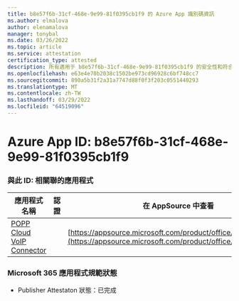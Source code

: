 ```yaml
---
title: b8e57f6b-31cf-468e-9e99-81f0395cb1f9 的 Azure App 識別碼資訊
ms.author: elmalova
author: elenamalova
manager: tonybal
ms.date: 03/26/2022
ms.topic: article
ms.service: attestation
certification_type: attested
description: 所有適用于 b8e57f6b-31cf-468e-9e99-81f0395cb1f9 的安全性和符合性資訊資訊。
ms.openlocfilehash: e63e4e70b2038c1502be973cd96928c6bf748cc7
ms.sourcegitcommit: 890a5b31f2a31a7747d88f0f3f203c0551440293
ms.translationtype: MT
ms.contentlocale: zh-TW
ms.lasthandoff: 03/29/2022
ms.locfileid: "64519096"
---
```

# <a name="azure-app-id-b8e57f6b-31cf-468e-9e99-81f0395cb1f9"></a>Azure App ID: b8e57f6b-31cf-468e-9e99-81f0395cb1f9


### <a name="apps-associated-with-this-id"></a>與此 ID: 相關聯的應用程式
| **應用程式名稱** | **認證** | **在 AppSource 中查看** |
|--------------|---------------|-----------------------|
| [POPP Cloud VoIP Connector](../forward/WA200003306.md) |  | [https://appsource.microsoft.com/product/office/WA200003306](https://appsource.microsoft.com/product/office/WA200003306) |

### <a name="microsoft-365-app-compliance-status"></a>Microsoft 365 應用程式規範狀態
- Publisher Attestaton 狀態：已完成
